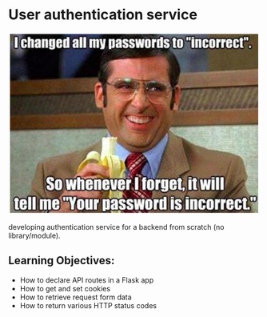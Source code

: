 # User authentication service
![meme](./authentication.png)

developing authentication service for a backend from scratch (no library/module).

## Learning Objectives:

- How to declare API routes in a Flask app
- How to get and set cookies
- How to retrieve request form data
- How to return various HTTP status codes
